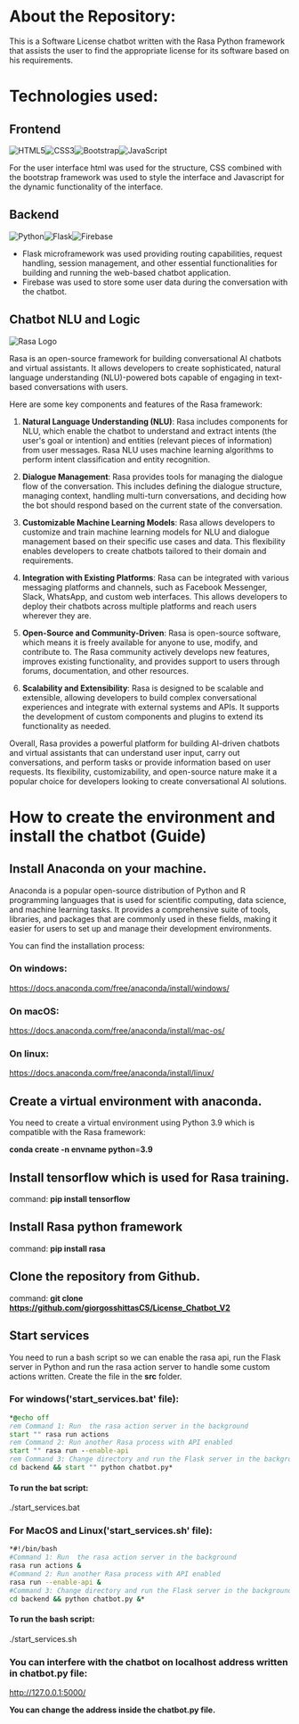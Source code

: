 # About the Repository:

This is a Software License chatbot written with the Rasa Python framework that assists the user to find the appropriate license for its software based on his requirements.


# Technologies used:


## Frontend

![HTML5](https://img.shields.io/badge/html5-%23E34F26.svg?style=for-the-badge&logo=html5&logoColor=white)![CSS3](https://img.shields.io/badge/css3-%231572B6.svg?style=for-the-badge&logo=css3&logoColor=white)![Bootstrap](https://img.shields.io/badge/bootstrap-%238511FA.svg?style=for-the-badge&logo=bootstrap&logoColor=white)![JavaScript](https://img.shields.io/badge/javascript-%23323330.svg?style=for-the-badge&logo=javascript&logoColor=%23F7DF1E)

For the user interface html was used for the structure, CSS combined with the bootstrap framework was used to style the interface and Javascript for the dynamic functionality of the interface.

## Backend
![Python](https://img.shields.io/badge/python-3670A0?style=for-the-badge&logo=python&logoColor=ffdd54)![Flask](https://img.shields.io/badge/flask-%23000.svg?style=for-the-badge&logo=flask&logoColor=white)![Firebase](https://img.shields.io/badge/firebase-%23039BE5.svg?style=for-the-badge&logo=firebase)

 - Flask microframework was used providing routing capabilities, request handling, session management, and other essential functionalities for building and running the web-based chatbot application.
 - Firebase was used to store some user data during the conversation with the chatbot.

## Chatbot NLU and Logic
![Rasa Logo](https://assets-global.website-files.com/62b47d61d86f711fb67c73ce/63e7d3977c60db242ac49c9e_Rasa.webp)

Rasa is an open-source framework for building conversational AI chatbots and virtual assistants. It allows developers to create sophisticated, natural language understanding (NLU)-powered bots capable of engaging in text-based conversations with users.

Here are some key components and features of the Rasa framework:

1.  **Natural Language Understanding (NLU)**: Rasa includes components for NLU, which enable the chatbot to understand and extract intents (the user's goal or intention) and entities (relevant pieces of information) from user messages. Rasa NLU uses machine learning algorithms to perform intent classification and entity recognition.
    
2.  **Dialogue Management**: Rasa provides tools for managing the dialogue flow of the conversation. This includes defining the dialogue structure, managing context, handling multi-turn conversations, and deciding how the bot should respond based on the current state of the conversation.
    
3.  **Customizable Machine Learning Models**: Rasa allows developers to customize and train machine learning models for NLU and dialogue management based on their specific use cases and data. This flexibility enables developers to create chatbots tailored to their domain and requirements.
    
4.  **Integration with Existing Platforms**: Rasa can be integrated with various messaging platforms and channels, such as Facebook Messenger, Slack, WhatsApp, and custom web interfaces. This allows developers to deploy their chatbots across multiple platforms and reach users wherever they are.
    
5.  **Open-Source and Community-Driven**: Rasa is open-source software, which means it is freely available for anyone to use, modify, and contribute to. The Rasa community actively develops new features, improves existing functionality, and provides support to users through forums, documentation, and other resources.
    
6.  **Scalability and Extensibility**: Rasa is designed to be scalable and extensible, allowing developers to build complex conversational experiences and integrate with external systems and APIs. It supports the development of custom components and plugins to extend its functionality as needed.
    

Overall, Rasa provides a powerful platform for building AI-driven chatbots and virtual assistants that can understand user input, carry out conversations, and perform tasks or provide information based on user requests. Its flexibility, customizability, and open-source nature make it a popular choice for developers looking to create conversational AI solutions.

# How to create the environment and install the chatbot (Guide)

## Install Anaconda on your machine.

Anaconda is a popular open-source distribution of Python and R programming languages that is used for scientific computing, data science, and machine learning tasks. It provides a comprehensive suite of tools, libraries, and packages that are commonly used in these fields, making it easier for users to set up and manage their development environments.

You can find the installation process: 

### On windows:
https://docs.anaconda.com/free/anaconda/install/windows/

### On macOS:
https://docs.anaconda.com/free/anaconda/install/mac-os/

### On linux:
https://docs.anaconda.com/free/anaconda/install/linux/

## Create a virtual environment with anaconda.
You need to create a virtual environment using Python 3.9 which is compatible with the Rasa framework:

**conda create -n envname python**=**3.9**

## Install tensorflow which is used for Rasa training.

command:
**pip install tensorflow**

## Install Rasa python framework
command:
**pip install rasa**

## Clone the repository from Github.
command:
**git clone https://github.com/giorgosshittasCS/License_Chatbot_V2**

## Start services

You need to run a bash script so we can enable the rasa api, run the Flask server in Python and run the rasa action server to handle some custom actions written. Create the file in the **src** folder.

### For windows('start_services.bat' file):

```bat
*@echo off
rem Command 1: Run  the rasa action server in the background
start "" rasa run actions
rem Command 2: Run another Rasa process with API enabled
start "" rasa run --enable-api
rem Command 3: Change directory and run the Flask server in the background
cd backend && start "" python chatbot.py*
```
#### To run the bat script: 
./start_services.bat


### For MacOS and Linux('start_services.sh' file):
```bash
*#!/bin/bash
#Command 1: Run  the rasa action server in the background
rasa run actions &
#Command 2: Run another Rasa process with API enabled
rasa run --enable-api &
#Command 3: Change directory and run the Flask server in the background
cd backend && python chatbot.py &*
```

#### To run the bash script: 
./start_services.sh

### You can interfere with the chatbot on localhost address written in chatbot.py file: 

http://127.0.0.1:5000/

**You can change the address inside the chatbot.py file.**
